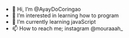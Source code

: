 - 👋 Hi, I’m @AyayDoCoringao
- 👀 I’m interested in learning how to program
- 🌱 I’m currently learning javaScript
- 📫 How to reach me; instagram @mouraaah_


